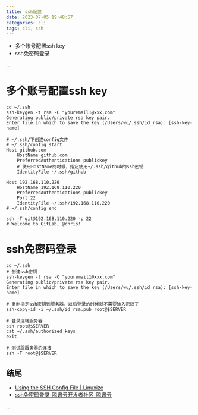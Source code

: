 ```yaml
---
title: ssh配置
date: 2023-07-05 19:48:57
categories: cli
tags: cli, ssh
---
```


- 多个账号配置ssh key
- ssh免密码登录

...

<!-- more -->

# 多个账号配置ssh key

```shell
cd ~/.ssh
ssh-keygen -t rsa -C "youremail1@xxx.com"
Generating public/private rsa key pair.
Enter file in which to save the key (/Users/wu/.ssh/id_rsa): [ssh-key-name]

# ~/.ssh/下创建config文件
# ~/.ssh/config start
Host github.com
    HostName github.com
    PreferredAuthentications publickey
    # 使用HostName的时候，指定使用~/.ssh/github的ssh密钥
    IdentityFile ~/.ssh/github

Host 192.168.110.220
    HostName 192.168.110.220
    PreferredAuthentications publickey
    Port 22
    IdentityFile ~/.ssh/192.168.110.220
# ~/.ssh/config end

ssh -T git@192.168.110.220 -p 22
# Welcome to GitLab, @chris!
```

# ssh免密码登录

```shell
cd ~/.ssh
# 创建ssh密钥
ssh-keygen -t rsa -C "youremail1@xxx.com"
Generating public/private rsa key pair.
Enter file in which to save the key (/Users/wu/.ssh/id_rsa): [ssh-key-name]

# 复制指定ssh密钥到服务器，以后登录的时候就不需要输入密码了
ssh-copy-id -i ~/.ssh/id_rsa.pub root@$SERVER

# 登录远端服务器
ssh root@$SERVER
cat ~/.ssh/authorized_keys
exit

# 测试跟服务器的连接
ssh -T root@$SERVER
```

## 结尾

- [Using the SSH Config File | Linuxize](https://linuxize.com/post/using-the-ssh-config-file/)
- [ssh免密码登录-腾讯云开发者社区-腾讯云](https://cloud.tencent.com/developer/article/1456064)


...